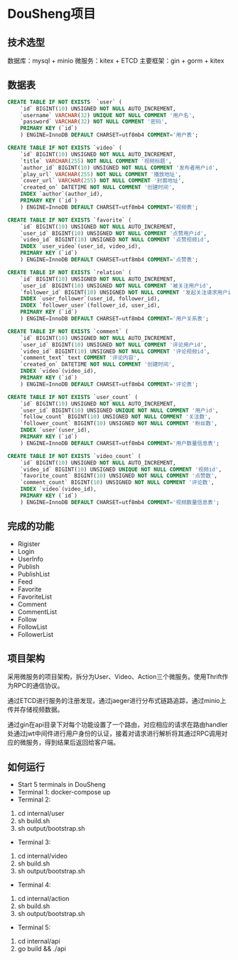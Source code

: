 # DouSheng项目

## 技术选型

数据库：mysql + minio
微服务：kitex + ETCD
主要框架：gin + gorm + kitex

## 数据表

```sql
CREATE TABLE IF NOT EXISTS  `user` (
    `id` BIGINT(10) UNSIGNED NOT NULL AUTO_INCREMENT,
    `username` VARCHAR(32) UNIQUE NOT NULL COMMENT '用户名',
    `password` VARCHAR(32) NOT NULL COMMENT '密码',
    PRIMARY KEY (`id`)
    ) ENGINE=InnoDB DEFAULT CHARSET=utf8mb4 COMMENT='用户表';

CREATE TABLE IF NOT EXISTS `video` (
    `id` BIGINT(10) UNSIGNED NOT NULL AUTO_INCREMENT,
    `title` VARCHAR(255) NOT NULL COMMENT '视频标题',
    `author_id` BIGINT(10) UNSIGNED NOT NULL COMMENT '发布者用户id',
    `play_url` VARCHAR(255) NOT NULL COMMENT '播放地址',
    `cover_url` VARCHAR(255) NOT NULL COMMENT '封面地址',
    `created_on` DATETIME NOT NULL COMMENT '创建时间',
    INDEX `author`(author_id),
    PRIMARY KEY (`id`)
    ) ENGINE=InnoDB DEFAULT CHARSET=utf8mb4 COMMENT='视频表';

CREATE TABLE IF NOT EXISTS `favorite` (
    `id` BIGINT(10) UNSIGNED NOT NULL AUTO_INCREMENT,
    `user_id` BIGINT(10) UNSIGNED NOT NULL COMMENT '点赞用户id',
    `video_id` BIGINT(10) UNSIGNED NOT NULL COMMENT '点赞视频id',
    INDEX `user_video`(user_id, video_id),
    PRIMARY KEY (`id`)
    ) ENGINE=InnoDB DEFAULT CHARSET=utf8mb4 COMMENT='点赞表';

CREATE TABLE IF NOT EXISTS `relation` (
    `id` BIGINT(10) UNSIGNED NOT NULL AUTO_INCREMENT,
    `user_id` BIGINT(10) UNSIGNED NOT NULL COMMENT '被关注用户id',
    `follower_id` BIGINT(10) UNSIGNED NOT NULL COMMENT '发起关注请求用户id',
    INDEX `user_follower`(user_id, follower_id),
    INDEX `follower_user`(follower_id, user_id),
    PRIMARY KEY (`id`)
    ) ENGINE=InnoDB DEFAULT CHARSET=utf8mb4 COMMENT='用户关系表';

CREATE TABLE IF NOT EXISTS `comment` (
    `id` BIGINT(10) UNSIGNED NOT NULL AUTO_INCREMENT,
    `user_id` BIGINT(10) UNSIGNED NOT NULL COMMENT '评论用户id',
    `video_id` BIGINT(10) UNSIGNED NOT NULL COMMENT '评论视频id',
    `comment_text` text COMMENT '评论内容',
    `created_on` DATETIME NOT NULL COMMENT '创建时间',
    INDEX `video`(video_id),
    PRIMARY KEY (`id`)
    ) ENGINE=InnoDB DEFAULT CHARSET=utf8mb4 COMMENT='评论表';

CREATE TABLE IF NOT EXISTS `user_count` (
    `id` BIGINT(10) UNSIGNED NOT NULL AUTO_INCREMENT,
    `user_id` BIGINT(10) UNSIGNED UNIQUE NOT NULL COMMENT '用户id',
    `follow_count` BIGINT(10) UNSIGNED NOT NULL COMMENT '关注数',
    `follower_count` BIGINT(10) UNSIGNED NOT NULL COMMENT '粉丝数',
    INDEX `user`(user_id),
    PRIMARY KEY (`id`)
    ) ENGINE=InnoDB DEFAULT CHARSET=utf8mb4 COMMENT='用户数量信息表';

CREATE TABLE IF NOT EXISTS `video_count` (
    `id` BIGINT(10) UNSIGNED NOT NULL AUTO_INCREMENT,
    `video_id` BIGINT(10) UNSIGNED UNIQUE NOT NULL COMMENT '视频id',
    `favorite_count` BIGINT(10) UNSIGNED NOT NULL COMMENT '点赞数',
    `comment_count` BIGINT(10) UNSIGNED NOT NULL COMMENT '评论数',
    INDEX `video`(video_id),
    PRIMARY KEY (`id`)
    ) ENGINE=InnoDB DEFAULT CHARSET=utf8mb4 COMMENT='视频数量信息表';
```

## 完成的功能

- Rigister
- Login
- UserInfo
- Publish
- PublishList
- Feed
- Favorite
- FavoriteList
- Comment
- CommentList
- Follow
- FollowList
- FollowerList

## 项目架构

采用微服务的项目架构，拆分为User、Video、Action三个微服务。使用Thrift作为RPC的通信协议。

通过ETCD进行服务的注册发现，通过jaeger进行分布式链路追踪，通过minio上传并存储视频数据。

通过gin在api目录下对每个功能设置了一个路由，对应相应的请求在路由handler处通过jwt中间件进行用户身份的认证，接着对请求进行解析将其通过RPC调用对应的微服务，得到结果后返回给客户端。

## 如何运行

- Start 5 terminals in DouSheng
- Terminal 1: docker-compose up
- Terminal 2:

1. cd internal/user
2. sh build.sh
3. sh output/bootstrap.sh

- Terminal 3:

1. cd internal/video
2. sh build.sh
3. sh output/bootstrap.sh

- Terminal 4:

1. cd internal/action
2. sh build.sh
3. sh output/bootstrap.sh

- Terminal 5:

1. cd internal/api
2. go build && ./api
